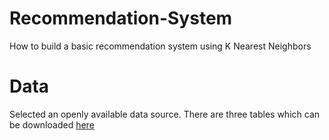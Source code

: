 # Recommendation-System
How to build a basic recommendation system using K Nearest Neighbors

# Data
Selected an openly available data source. There are three tables which can be downloaded [here](http://www2.informatik.uni-freiburg.de/~cziegler/BX/)




